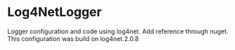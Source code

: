 # Log4NetLogger
Logger configuration and code using log4net. Add reference through nuget. This configuration was build on log4net.2.0.8
